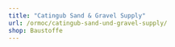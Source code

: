 ```yaml
---
title: "Catingub Sand & Gravel Supply"
url: /ormoc/catingub-sand-und-gravel-supply/
shop: Baustoffe
---
```

